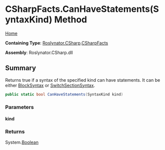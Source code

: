 <a name="_Top"></a>

# CSharpFacts\.CanHaveStatements\(SyntaxKind\) Method

[Home](../../../../README.md#_Top)

**Containing Type**: [Roslynator.CSharp](../../README.md#_Top)\.[CSharpFacts](../README.md#_Top)

**Assembly**: Roslynator\.CSharp\.dll

## Summary

Returns true if a syntax of the specified kind can have statements\. It can be either [BlockSyntax](https://docs.microsoft.com/en-us/dotnet/api/microsoft.codeanalysis.csharp.syntax.blocksyntax) or [SwitchSectionSyntax](https://docs.microsoft.com/en-us/dotnet/api/microsoft.codeanalysis.csharp.syntax.switchsectionsyntax)\.

```csharp
public static bool CanHaveStatements(SyntaxKind kind)
```

### Parameters

#### kind

### Returns

System\.[Boolean](https://docs.microsoft.com/en-us/dotnet/api/system.boolean)

